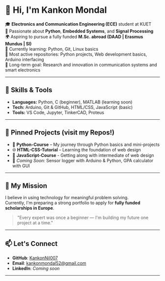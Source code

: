# 👋 Hi, I'm Kankon Mondal

🎓 **Electronics and Communication Engineering (ECE)** student at KUET  
🚀 Passionate about **Python**, **Embedded Systems**, and **Signal Processing**  
🌍 Aspiring to pursue a fully funded **M.Sc. abroad (DAAD | Erasmus Mundus | SI)**  
📘 Currently learning: Python, Git, Linux basics  
📂 Most active repositories: Python projects, Web development basics, Arduino interfacing  
🧠 Long-term goal: Research and innovation in communication systems and smart electronics

---

## 🔧 Skills & Tools

- **Languages:** Python, C (beginner), MATLAB (learning soon)
- **Tech:** Arduino, Git & GitHub, HTML/CSS, JavaScript (basic)
- **Tools:** VS Code, Jupyter, TinkerCAD, Proteus

---

## 📌 Pinned Projects (visit my Repos!)

- 🐍 **Python-Course** – My journey through Python basics and mini-projects  
- 🌐 **HTML-CSS-Tutorial** – Learning the foundation of web design
- 🧮 **JavaScript-Course** - Getting along with intermediate of web design
- 🔢 _Coming Soon:_ Sensor logger with Arduino & Python, GPA calculator with GUI  

---

## 🧭 My Mission

I believe in using technology for meaningful problem solving.  
Currently, I'm preparing a strong portfolio to apply for **fully funded scholarships in Europe**.

> "Every expert was once a beginner — I'm building my future one project at a time."

---

## 📫 Let's Connect

- **GitHub**: [KankonNil007](https://github.com/KankonNil007)
- **Email**: kankonmondal52@gmail.com
- **LinkedIn**: *Coming soon*

---
